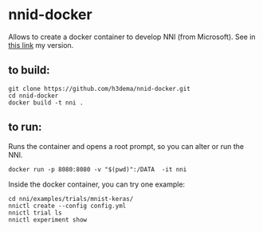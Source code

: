 # nnid-docker
Allows to create a docker container to develop NNI (from Microsoft). See in [this link](https://github.com/h3dema/nni) my version.


## to build:

```
git clone https://github.com/h3dema/nnid-docker.git
cd nnid-docker
docker build -t nni .
```

## to run:

Runs the container and opens a root prompt, so you can alter or run the NNI.

```
docker run -p 8080:8080 -v "$(pwd)":/DATA  -it nni
```

Inside the docker container, you can try one example:

```
cd nni/examples/trials/mnist-keras/
nnictl create --config config.yml
nnictl trial ls
nnictl experiment show
```
